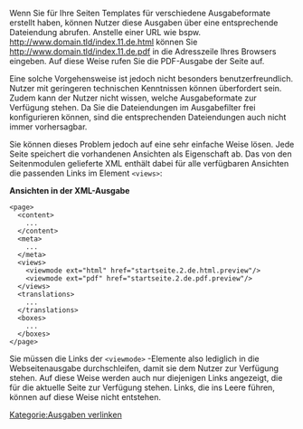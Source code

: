 
Wenn Sie für Ihre Seiten Templates für verschiedene Ausgabeformate erstellt haben, können Nutzer diese Ausgaben über eine entsprechende Dateiendung abrufen. Anstelle einer URL wie bspw. <http://www.domain.tld/index.11.de.html> können Sie <http://www.domain.tld/index.11.de.pdf> in die Adresszeile Ihres Browsers eingeben. Auf diese Weise rufen Sie die PDF-Ausgabe der Seite auf.

Eine solche Vorgehensweise ist jedoch nicht besonders benutzerfreundlich. Nutzer mit geringeren technischen Kenntnissen können überfordert sein. Zudem kann der Nutzer nicht wissen, welche Ausgabeformate zur Verfügung stehen. Da Sie die Dateiendungen im Ausgabefilter frei konfigurieren können, sind die entsprechenden Dateiendungen auch nicht immer vorhersagbar.

Sie können dieses Problem jedoch auf eine sehr einfache Weise lösen. Jede Seite speichert die vorhandenen Ansichten als Eigenschaft ab. Das von den Seitenmodulen gelieferte XML enthält dabei für alle verfügbaren Ansichten die passenden Links im Element `<views>`:

**Ansichten in der XML-Ausgabe**

~~~~ {.xml}
<page>
  <content>
    ...
  </content>
  <meta>
    ...
  </meta>
  <views>
    <viewmode ext="html" href="startseite.2.de.html.preview"/>
    <viewmode ext="pdf" href="startseite.2.de.pdf.preview"/>
  </views>
  <translations>
    ...
  </translations>
  <boxes>
    ...
  </boxes>
</page>
~~~~

Sie müssen die Links der `<viewmode>` -Elemente also lediglich in die Webseitenausgabe durchschleifen, damit sie dem Nutzer zur Verfügung stehen. Auf diese Weise werden auch nur diejenigen Links angezeigt, die für die aktuelle Seite zur Verfügung stehen. Links, die ins Leere führen, können auf diese Weise nicht entstehen.

[Kategorie:Ausgaben verlinken](../export_de/Kategorie:Ausgaben_verlinken.md)